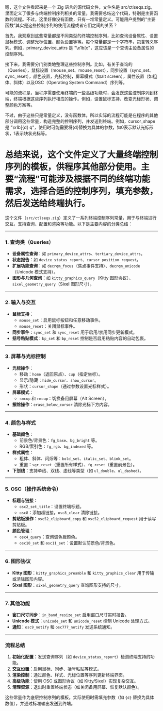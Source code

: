 嗯，这个文件看起来是一个 Zig 语言的源代码文件，文件名是 src/ctlseqs.zig。里面定义了很多与终端控制序列相关的常量。我需要总结这个代码，特别是主要函数的流程。不过，这里好像没有函数，只有一堆常量定义。可能用户提到的“主要函数”其实是这些控制序列的使用流程或者它们之间的关系？

首先，我观察到这些常量都是不同类型的终端控制序列，比如查询设备属性、设置鼠标模式、调整光标位置、颜色设置等等。每个常量都是一个字符串，包含转义序列。例如，primary_device_attrs 是 "\x1b[c"，这应该是一个查询主设备属性的控制序列。

接下来，我需要分门别类地整理这些控制序列。比如，有关于查询的（Queries），鼠标设置（mouse_set、mouse_reset），同步设置（sync_set、sync_reset），颜色设置，光标控制，屏幕模式（如alt screen），属性设置（如粗体、斜体）以及OSC（Operating System Command）序列等。

可能的流程是，当程序需要使用终端的一些高级功能时，会发送这些控制序列到终端，终端根据这些序列执行相应的操作。例如，设置鼠标支持、改变光标形状、调整颜色方案等。

不过，由于这些只是常量定义，没有函数体，所以实际的流程可能是在程序的其他部分调用这些常量，构造完整的控制序列，并发送到终端。例如，cursor_shape 是 "\x1b[{d} q"，使用时可能需要将{d}替换为具体的参数，如0表示默认光标形状，1表示块状光标等。

总结来说，这个文件定义了大量终端控制序列的模板，供程序其他部分使用。主要“流程”可能涉及根据不同的终端功能需求，选择合适的控制序列，填充参数，然后发送给终端执行。
================================================
这个文件（`src/ctlseqs.zig`）定义了一系列终端控制序列常量，用于与终端进行交互，支持查询、配置和渲染等功能。以下是主要内容的分类总结：

---

### **1. 查询类（Queries）**
- **设备属性查询**：如 `primary_device_attrs`、`tertiary_device_attrs`。
- **状态报告**：如 `device_status_report`、`cursor_position_request`。
- **扩展功能查询**：如 `decrqm_focus`（焦点事件支持）、`decrqm_unicode`（Unicode 模式支持）。
- **图形与几何查询**：如 `kitty_graphics_query`（Kitty 图形协议）、`sixel_geometry_query`（Sixel 图形尺寸）。

---

### **2. 输入与交互**
- **鼠标支持**：
  - `mouse_set`：启用鼠标按钮和任意移动事件。
  - `mouse_reset`：关闭鼠标事件。
- **同步事件**：`sync_set` 和 `sync_reset` 用于启用/禁用同步更新模式。
- **括号粘贴模式**：`bp_set` 和 `bp_reset` 控制是否启用粘贴内容的自动包裹。

---

### **3. 屏幕与光标控制**
- **光标操作**：
  - 移动：`home`（返回原点）、`cup`（指定坐标）。
  - 显示/隐藏：`hide_cursor`、`show_cursor`。
  - 形状：`cursor_shape`（通过参数设置光标样式）。
- **屏幕模式**：
  - `smcup` 和 `rmcup`：切换备用屏幕（Alt Screen）。
- **擦除操作**：`erase_below_cursor` 清除光标下方内容。

---

### **4. 颜色与样式**
- **基础颜色**：
  - 前景色/背景色：`fg_base`、`bg_bright` 等。
  - RGB/索引色：`fg_rgb`、`bg_indexed` 等。
- **样式属性**：
  - 粗体、斜体、闪烁等：`bold_set`、`italic_set`、`blink_set`。
  - 重置：`sgr_reset`（重置所有样式）、`fg_reset`（重置前景色）。
- **下划线**：支持单线、双线、虚线等类型（如 `ul_double`、`ul_dashed`）。

---

### **5. OSC（操作系统命令）**
- **标题与链接**：
  - `osc2_set_title`：设置终端标题。
  - `osc8`：添加超链接，`osc8_clear` 清除链接。
- **剪贴板操作**：`osc52_clipboard_copy` 和 `osc52_clipboard_request` 用于读写剪贴板。
- **颜色管理**：
  - `osc4_query`：查询调色板颜色。
  - `osc10_set` 和 `osc11_set`：设置默认前景色/背景色。

---

### **6. 图形协议**
- **Kitty 图形**：`kitty_graphics_preamble` 和 `kitty_graphics_clear` 用于传输或清除图形内容。
- **Sixel 图形**：`sixel_geometry_query` 查询图形支持的尺寸。

---

### **7. 其他功能**
- **窗口尺寸同步**：`in_band_resize_set` 启用窗口尺寸实时报告。
- **Unicode 模式**：`unicode_set` 和 `unicode_reset` 控制 Unicode 处理方式。
- **通知**：`osc9_notify` 和 `osc777_notify` 发送系统通知。

---

### **流程总结**
1. **初始化配置**：发送查询序列（如 `device_status_report`）检测终端支持的功能。
2. **交互设置**：启用鼠标、同步、括号粘贴等模式。
3. **渲染控制**：通过颜色、样式、光标位置等序列更新终端界面。
4. **高级功能**：使用 OSC 或图形协议（如 Kitty/Sixel）实现复杂交互。
5. **清理资源**：退出时重置终端状态（如关闭备用屏幕、恢复默认颜色）。

这些常量作为底层控制序列的模板，实际使用时需填充参数（如 `{d}` 替换为具体数值），并通过标准输出发送到终端。